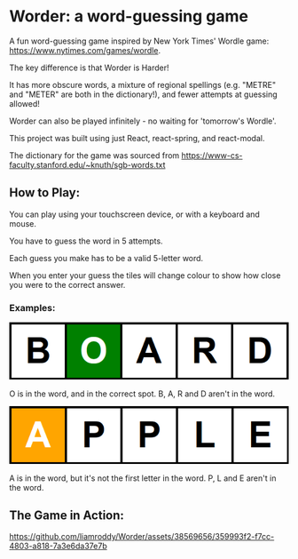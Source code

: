 # Worder: a word-guessing game

A fun word-guessing game inspired by New York Times' Wordle game: https://www.nytimes.com/games/wordle.

The key difference is that Worder is Harder!

It has more obscure words, a mixture of regional spellings (e.g. "METRE" and "METER" are both in the dictionary!), and fewer attempts at guessing allowed!

Worder can also be played infinitely - no waiting for 'tomorrow's Wordle'.

This project was built using just React, react-spring, and react-modal.

The dictionary for the game was sourced from https://www-cs-faculty.stanford.edu/~knuth/sgb-words.txt

## How to Play:

You can play using your touchscreen device, or with a keyboard and mouse.

You have to guess the word in 5 attempts.

Each guess you make has to be a valid 5-letter word.

When you enter your guess the tiles will change colour to show how close you were to the correct answer.

### Examples:

![second-letter-is-O-and-green](README_resources/letter_in_correct_spot.png)

O is in the word, and in the correct spot. B, A, R and D aren't in the word.

![first-letter-is-A-and-orange](README_resources/letter_in_incorrect_spot.png)

A is in the word, but it's not the first letter in the word. P, L and E aren't in the word.

## The Game in Action:

https://github.com/liamroddy/Worder/assets/38569656/359993f2-f7cc-4803-a818-7a3e6da37e7b
